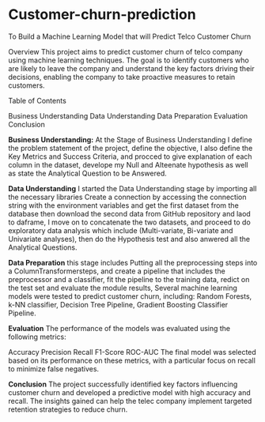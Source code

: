 # Customer-churn-prediction
To Build a Machine Learning Model that will Predict Telco Customer Churn

Overview
This project aims to predict customer churn of telco company using machine learning techniques. The goal is to identify customers who are likely to leave the company and understand the key factors driving their decisions, enabling the company to take proactive measures to retain customers.

Table of Contents

Business Understanding
Data Understanding
Data Preparation
Evaluation
Conclusion


**Business Understanding:** At the Stage of Business Understanding I define the problem statement of the project, define the objective, I also define the Key Metrics and Success Criteria, and procced to give explanation of each column in the dataset, develope my Null and Alteenate hypothesis as well as state the Analytical Question to be Answered.

**Data Understanding** I started the Data Understanding stage by importing all the necessary libraries Create a connection by accessing the connection string with the environment variables and get the first dataset from the database then download the second data from GitHub repository and laod to daframe, I move on to concatenate the two datasets, and proceed to do exploratory data analysis which include (Multi-variate, Bi-variate and Univariate analyses), then do the Hypothesis test and also anwered all the Analytical Questions.

**Data Preparation** this stage includes Putting all the preprocessing steps into a ColumnTransformersteps, and create a pipeline that includes the preprocessor and a classifier, fit the pipeline to the training data, redict on the test set and evaluate the module results, Several machine learning models were tested to predict customer churn, including: Random Forests, k-NN classifier, Decision Tree Pipeline, Gradient Boosting Classifier Pipeline.

**Evaluation** The performance of the models was evaluated using the following metrics:

Accuracy
Precision
Recall
F1-Score
ROC-AUC
The final model was selected based on its performance on these metrics, with a particular focus on recall to minimize false negatives.

**Conclusion**
The project successfully identified key factors influencing customer churn and developed a predictive model with high accuracy and recall. The insights gained can help the telec company implement targeted retention strategies to reduce churn.




